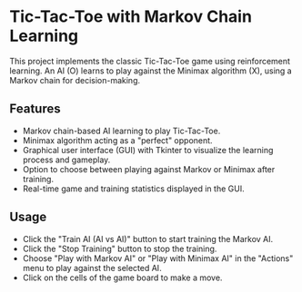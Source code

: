 # Tic-Tac-Toe with Markov Chain Learning

This project implements the classic Tic-Tac-Toe game using reinforcement learning. An AI (O) learns to play against the Minimax algorithm (X), using a Markov chain for decision-making.

## Features

*   Markov chain-based AI learning to play Tic-Tac-Toe.
*   Minimax algorithm acting as a "perfect" opponent.
*   Graphical user interface (GUI) with Tkinter to visualize the learning process and gameplay.
*   Option to choose between playing against Markov or Minimax after training.
*   Real-time game and training statistics displayed in the GUI.

## Usage

*   Click the "Train AI (AI vs AI)" button to start training the Markov AI.
*   Click the "Stop Training" button to stop the training.
*   Choose "Play with Markov AI" or "Play with Minimax AI" in the "Actions" menu to play against the selected AI.
*   Click on the cells of the game board to make a move.
